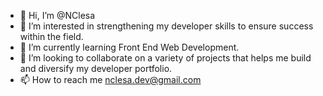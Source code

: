 - 👋 Hi, I’m @NClesa
- 👀 I’m interested in strengthening my developer skills to ensure success within the field. 
- 🌱 I’m currently learning Front End Web Development.
- 💞️ I’m looking to collaborate on a variety of projects that helps me build and diversify my developer portfolio.
- 📫 How to reach me nclesa.dev@gmail.com

<!---
NClesa/NClesa is a ✨ special ✨ repository because its `README.md` (this file) appears on your GitHub profile.
You can click the Preview link to take a look at your changes.
--->
